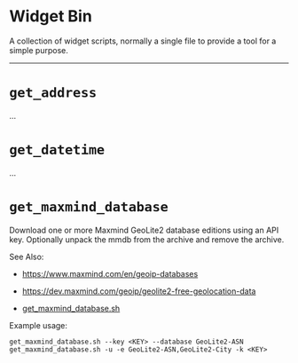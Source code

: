 # Widget Bin

A collection of widget scripts, normally a single file to provide a tool for a simple purpose.

--------------------------------------------------------------------------------




# `get_address`

...




# `get_datetime`

...




# `get_maxmind_database`

Download one or more Maxmind GeoLite2 database editions using an API key. 
Optionally unpack the mmdb from the archive and remove the archive.

See Also:

* https://www.maxmind.com/en/geoip-databases
* https://dev.maxmind.com/geoip/geolite2-free-geolocation-data

* [get_maxmind_database.sh](https://github.com/kyoobit/widgets_bin/blob/main/get_maxmind_database.sh)

Example usage:

    get_maxmind_database.sh --key <KEY> --database GeoLite2-ASN
    get_maxmind_database.sh -u -e GeoLite2-ASN,GeoLite2-City -k <KEY>
